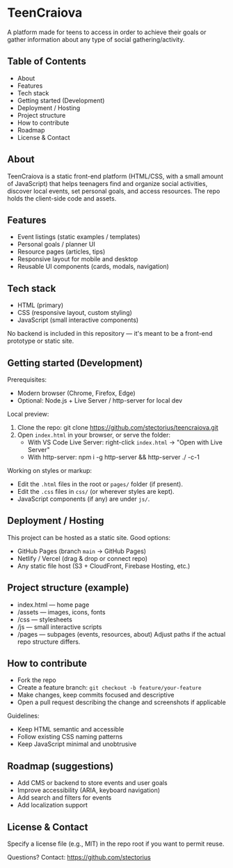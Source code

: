 # TeenCraiova

A platform made for teens to access in order to achieve their goals or gather information about any type of social gathering/activity.

## Table of Contents
- About
- Features
- Tech stack
- Getting started (Development)
- Deployment / Hosting
- Project structure
- How to contribute
- Roadmap
- License & Contact

## About
TeenCraiova is a static front-end platform (HTML/CSS, with a small amount of JavaScript) that helps teenagers find and organize social activities, discover local events, set personal goals, and access resources. The repo holds the client-side code and assets.

## Features
- Event listings (static examples / templates)
- Personal goals / planner UI
- Resource pages (articles, tips)
- Responsive layout for mobile and desktop
- Reusable UI components (cards, modals, navigation)

## Tech stack
- HTML (primary)
- CSS (responsive layout, custom styling)
- JavaScript (small interactive components)

No backend is included in this repository — it's meant to be a front-end prototype or static site.

## Getting started (Development)
Prerequisites:
- Modern browser (Chrome, Firefox, Edge)
- Optional: Node.js + Live Server / http-server for local dev

Local preview:
1. Clone the repo:
   git clone https://github.com/stectorius/teencraiova.git
2. Open `index.html` in your browser, or serve the folder:
   - With VS Code Live Server: right-click `index.html` → "Open with Live Server"
   - With http-server: npm i -g http-server && http-server ./ -c-1

Working on styles or markup:
- Edit the `.html` files in the root or `pages/` folder (if present).
- Edit the `.css` files in `css/` (or wherever styles are kept).
- JavaScript components (if any) are under `js/`.

## Deployment / Hosting
This project can be hosted as a static site. Good options:
- GitHub Pages (branch `main` → GitHub Pages)
- Netlify / Vercel (drag & drop or connect repo)
- Any static file host (S3 + CloudFront, Firebase Hosting, etc.)

## Project structure (example)
- index.html — home page
- /assets — images, icons, fonts
- /css — stylesheets
- /js — small interactive scripts
- /pages — subpages (events, resources, about)
Adjust paths if the actual repo structure differs.

## How to contribute
- Fork the repo
- Create a feature branch: `git checkout -b feature/your-feature`
- Make changes, keep commits focused and descriptive
- Open a pull request describing the change and screenshots if applicable

Guidelines:
- Keep HTML semantic and accessible
- Follow existing CSS naming patterns
- Keep JavaScript minimal and unobtrusive

## Roadmap (suggestions)
- Add CMS or backend to store events and user goals
- Improve accessibility (ARIA, keyboard navigation)
- Add search and filters for events
- Add localization support

## License & Contact
Specify a license file (e.g., MIT) in the repo root if you want to permit reuse.

Questions? Contact: https://github.com/stectorius
